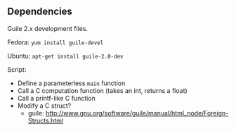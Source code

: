 ## Dependencies ##

Guile 2.x development files.

Fedora: `yum install guile-devel`

Ubuntu: `apt-get install guile-2.0-dev`



Script:
* Define a parameterless `main` function
* Call a C computation function (takes an int, returns a float)
* Call a printf-like C function
* Modify a C struct?
  - guile: http://www.gnu.org/software/guile/manual/html_node/Foreign-Structs.html

